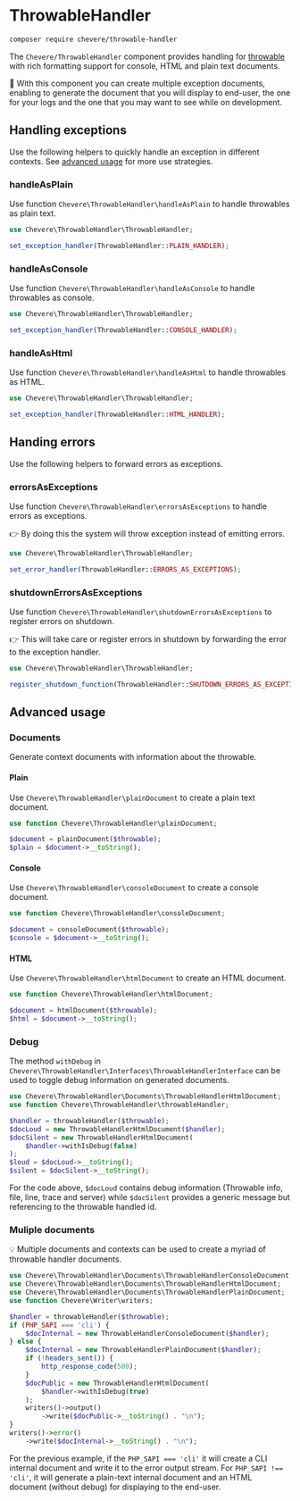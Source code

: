 # ThrowableHandler

```sh
composer require chevere/throwable-handler
```

The `Chevere/ThrowableHandler` component provides handling for [throwable](https://www.php.net/throwable) with rich formatting support for console, HTML and plain text documents.

👏 With this component you can create multiple exception documents, enabling to generate the document that you will display to end-user, the one for your logs and the one that you may want to see while on development.

## Handling exceptions

Use the following helpers to quickly handle an exception in different contexts. See [advanced usage](#advanced-usage) for more use strategies.

### handleAsPlain

Use function `Chevere\ThrowableHandler\handleAsPlain` to handle throwables as plain text.

```php
use Chevere\ThrowableHandler\ThrowableHandler;

set_exception_handler(ThrowableHandler::PLAIN_HANDLER);
```

### handleAsConsole

Use function `Chevere\ThrowableHandler\handleAsConsole` to handle throwables as console.

```php
use Chevere\ThrowableHandler\ThrowableHandler;

set_exception_handler(ThrowableHandler::CONSOLE_HANDLER);
```

### handleAsHtml

Use function `Chevere\ThrowableHandler\handleAsHtml` to handle throwables as HTML.

```php
use Chevere\ThrowableHandler\ThrowableHandler;

set_exception_handler(ThrowableHandler::HTML_HANDLER);
```

## Handing errors

Use the following helpers to forward errors as exceptions.

### errorsAsExceptions

Use function `Chevere\ThrowableHandler\errorsAsExceptions` to handle errors as exceptions.

👉 By doing this the system will throw exception instead of emitting errors.

```php
use Chevere\ThrowableHandler\ThrowableHandler;

set_error_handler(ThrowableHandler::ERRORS_AS_EXCEPTIONS);
```

### shutdownErrorsAsExceptions

Use function `Chevere\ThrowableHandler\shutdownErrorsAsExceptions` to register errors on shutdown.

👉 This will take care or register errors in shutdown by forwarding the error to the exception handler.

```php
use Chevere\ThrowableHandler\ThrowableHandler;

register_shutdown_function(ThrowableHandler::SHUTDOWN_ERRORS_AS_EXCEPTIONS);
```

## Advanced usage

### Documents

Generate context documents with information about the throwable.

#### Plain

Use `Chevere\ThrowableHandler\plainDocument` to create a plain text document.

```php
use function Chevere\ThrowableHandler\plainDocument;

$document = plainDocument($throwable);
$plain = $document->__toString();
```

#### Console

Use `Chevere\ThrowableHandler\consoleDocument` to create a console document.

```php
use function Chevere\ThrowableHandler\consoleDocument;

$document = consoleDocument($throwable);
$console = $document->__toString();
```

#### HTML

Use `Chevere\ThrowableHandler\htmlDocument` to create an HTML document.

```php
use function Chevere\ThrowableHandler\htmlDocument;

$document = htmlDocument($throwable);
$html = $document->__toString();
```

### Debug

The method `withDebug` in `Chevere\ThrowableHandler\Interfaces\ThrowableHandlerInterface` can be used to toggle debug information on generated documents.

```php
use Chevere\ThrowableHandler\Documents\ThrowableHandlerHtmlDocument;
use function Chevere\ThrowableHandler\throwableHandler;

$handler = throwableHandler($throwable);
$docLoud = new ThrowableHandlerHtmlDocument($handler);
$docSilent = new ThrowableHandlerHtmlDocument(
    $handler->withIsDebug(false)
);
$loud = $docLoud->__toString();
$silent = $docSilent->__toString();
```

For the code above, `$docLoud` contains debug information (Throwable info, file, line, trace and server) while `$docSilent` provides a generic message but referencing to the throwable handled id.

### Muliple documents

💡 Multiple documents and contexts can be used to create a myriad of throwable handler documents.

```php
use Chevere\ThrowableHandler\Documents\ThrowableHandlerConsoleDocument;
use Chevere\ThrowableHandler\Documents\ThrowableHandlerHtmlDocument;
use Chevere\ThrowableHandler\Documents\ThrowableHandlerPlainDocument;
use function Chevere\Writer\writers;

$handler = throwableHandler($throwable);
if (PHP_SAPI === 'cli') {
    $docInternal = new ThrowableHandlerConsoleDocument($handler);
} else {
    $docInternal = new ThrowableHandlerPlainDocument($handler);
    if (!headers_sent()) {
        http_response_code(500);
    }
    $docPublic = new ThrowableHandlerHtmlDocument(
        $handler->withIsDebug(true)
    );
    writers()->output()
        ->write($docPublic->__toString() . "\n");
}
writers()->error()
    ->write($docInternal->__toString() . "\n");
```

For the previous example, if the `PHP_SAPI === 'cli'` it will create a CLI internal document and write it to the error output stream. For `PHP_SAPI !== 'cli'`, it will generate a plain-text internal document and an HTML document (without debug) for displaying to the end-user.
